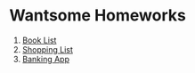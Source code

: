 # Wantsome Homeworks

1. [Book List](https://lupuilie.github.io/wantsome/book-list)
1. [Shopping List](https://lupuilie.github.io/wantsome/shopping-list)
1. [Banking App](https://lupuilie.github.io/wantsome/banking-app)
